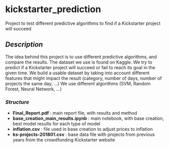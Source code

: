 # kickstarter_prediction


Project to test different predictive algorithms to find if a Kickstarter project will succeed


## _Description_
The idea behind this project is to use different predictive algorithms, and compare the results.
The dataset we use is found on Kaggle.
We try to predict if a Kickstarter project will succeed or fail to reach its goal in the given time.
We build a usable dataset by taking into account different features that might impact the result (category, number of days, number of projects the same day, ...)
We use different algorithms (SVM, Random Forest, Neural Network, ...)

### _Structure_
- **Final_Report.pdf** : main report file, with results and method
- **base_creation_main_results.ipynb** : main notebook, with base creation, best model results for each type of model
- **inflation.csv** : file used in base creation to adjust prices to inflation
- **ks-projects-201801.csv** : base data file with projects from previous years from the crowdfunding Kickstarter website
